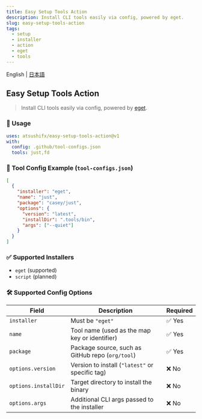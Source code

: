 ```yaml
---
title: Easy Setup Tools Action
description: Install CLI tools easily via config, powered by eget.
slug: easy-setup-tools-action
tags:
  - setup
  - installer
  - action
  - eget
  - tools
---
```


English | [日本語](README.ja.md)

## Easy Setup Tools Action

> Install CLI tools easily via config, powered by [eget](https://github.com/zyedidia/eget).

### 🚀 Usage

```yaml
uses: atsushifx/easy-setup-tools-action@v1
with:
  config: .github/tool-configs.json
  tools: just,fd
```

### 📂 Tool Config Example (`tool-configs.json`)

```json
[
  {
    "installer": "eget",
    "name": "just",
    "package": "casey/just",
    "options": {
      "version": "latest",
      "installDir": ".tools/bin",
      "args": ["--quiet"]
    }
  }
]
```

### ✅ Supported Installers

- `eget` (supported)
- `script` (planned)

### 🛠 Supported Config Options

| Field                | Description                                      | Required |
| -------------------- | ------------------------------------------------ | -------- |
| `installer`          | Must be `"eget"`                                 | ✅ Yes   |
| `name`               | Tool name (used as the map key or identifier)    | ✅ Yes   |
| `package`            | Package source, such as GitHub repo (`org/tool`) | ✅ Yes   |
| `options.version`    | Version to install (`"latest"` or specific tag)  | ❌ No    |
| `options.installDir` | Target directory to install the binary           | ❌ No    |
| `options.args`       | Additional CLI args passed to the installer      | ❌ No    |
